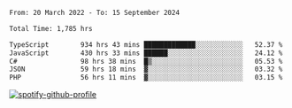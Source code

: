 <!--START_SECTION:waka-->

```txt
From: 20 March 2022 - To: 15 September 2024

Total Time: 1,785 hrs

TypeScript        934 hrs 43 mins █████████████░░░░░░░░░░░░   52.37 %
JavaScript        430 hrs 33 mins ██████░░░░░░░░░░░░░░░░░░░   24.12 %
C#                98 hrs 38 mins  █▒░░░░░░░░░░░░░░░░░░░░░░░   05.53 %
JSON              59 hrs 18 mins  ▓░░░░░░░░░░░░░░░░░░░░░░░░   03.32 %
PHP               56 hrs 11 mins  ▓░░░░░░░░░░░░░░░░░░░░░░░░   03.15 %
```

<!--END_SECTION:waka-->
[![spotify-github-profile](https://spotify-github-profile.vercel.app/api/view?uid=c00zprrvy9xiloa9qnco3hmng&cover_image=true&theme=novatorem&show_offline=false&background_color=121212&bar_color=53b14f&bar_color_cover=false)](https://spotify-github-profile.vercel.app/api/view?uid=c00zprrvy9xiloa9qnco3hmng&redirect=true)



